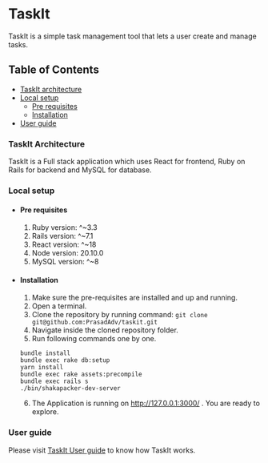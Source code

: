 # TaskIt

TaskIt is a simple task management tool that lets a user create and manage tasks.

## Table of Contents

- [TaskIt architecture](#taskit-architecture)
- [Local setup](#local-setup)
  - [Pre requisites](#pre-requisites)
  - [Installation](#installation)
- [User guide](#user-guide)

### <a id="taskit-architecture">TaskIt Architecture</a>

TaskIt is a Full stack application which uses React for frontend, Ruby on Rails for backend and MySQL for database.

### <a id="local-setup">Local setup</a>

- #### <a id="pre-requisites">Pre requisites</a>

  1. Ruby version: ^~3.3
  2. Rails version: ^~7.1
  3. React version: ^~18
  4. Node version: 20.10.0
  5. MySQL version: ^~8

- #### <a id="installation">Installation</a>

  1. Make sure the pre-requisites are installed and up and running.
  2. Open a terminal.
  3. Clone the repository by running command:
     `git clone git@github.com:PrasadAdv/taskit.git`
  4. Navigate inside the cloned repository folder.
  5. Run following commands one by one.

  ```
  bundle install
  bundle exec rake db:setup
  yarn install
  bundle exec rake assets:precompile
  bundle exec rails s
  ./bin/shakapacker-dev-server
  ```

  6. The Application is running on http://127.0.0.1:3000/ . You are ready to explore.

### <a id="user-guide">User guide</a>

Please visit [TaskIt User guide](././doc/user_guide.md) to know how TaskIt works.
